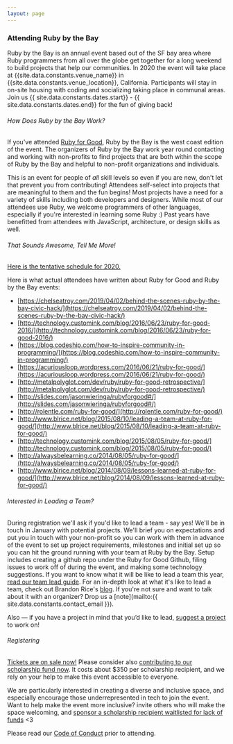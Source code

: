 ```yaml
---
layout: page
---
```

### Attending Ruby by the Bay

Ruby by the Bay is an annual event based out of the SF bay area where Ruby programmers from all over the globe get together for a long weekend to build projects that help our communities. In 2020 the event will take place at {{site.data.constants.venue_name}} in {{site.data.constants.venue_location}}, California. Participants will stay in on-site housing with coding and socializing taking place in communal areas. Join us {{ site.data.constants.dates.start}} - {{ site.data.constants.dates.end}} for the fun of giving back!

###### How Does Ruby by the Bay Work?

If you've attended [Ruby for Good](https://rubyforgood.org), Ruby by the Bay is the west coast edition of the event.  The organizers of Ruby by the Bay work year round contacting and working with non-profits to find projects that are both within the scope of Ruby by the Bay and helpful to non-profit organizations and individuals.
<!-- In 2020 projects are focused around issues affecting our communities. -->

This is an event for people of *all* skill levels so even if you are new, don't let that prevent you from contributing! Attendees self-select into projects that are meaningful to them and the fun begins! Most projects have a need for a variety of skills including both developers and designers. While most of our attendees use Ruby, we welcome programmers of other languages, especially if you're interested in learning some Ruby :) Past years have benefitted from attendees with JavaScript, architecture, or design skills as well.

###### That Sounds Awesome, Tell Me More!

[Here is the tentative schedule for 2020.](/2020)

Here is what actual attendees have written about Ruby for Good and Ruby by the Bay events:

* [https://chelseatroy.com/2019/04/02/behind-the-scenes-ruby-by-the-bay-civic-hack/](https://chelseatroy.com/2019/04/02/behind-the-scenes-ruby-by-the-bay-civic-hack/)
* [http://technology.customink.com/blog/2016/06/23/ruby-for-good-2016/](http://technology.customink.com/blog/2016/06/23/ruby-for-good-2016/)
* [https://blog.codeship.com/how-to-inspire-community-in-programming/](https://blog.codeship.com/how-to-inspire-community-in-programming/)
* [https://acuriousloop.wordpress.com/2016/06/21/ruby-for-good/](https://acuriousloop.wordpress.com/2016/06/21/ruby-for-good/)
* [http://metalpolyglot.com/dev/ruby/ruby-for-good-retrospective/](http://metalpolyglot.com/dev/ruby/ruby-for-good-retrospective/)
* [http://slides.com/jasonwieringa/rubyforgood#/](http://slides.com/jasonwieringa/rubyforgood#/)
* [http://rolentle.com/ruby-for-good/](http://rolentle.com/ruby-for-good/)
* [http://www.blrice.net/blog/2015/08/10/leading-a-team-at-ruby-for-good/](http://www.blrice.net/blog/2015/08/10/leading-a-team-at-ruby-for-good/)
* [http://technology.customink.com/blog/2015/08/05/ruby-for-good/](http://technology.customink.com/blog/2015/08/05/ruby-for-good/)
* [http://alwaysbelearning.co/2014/08/05/ruby-for-good/](http://alwaysbelearning.co/2014/08/05/ruby-for-good/)
* [http://www.blrice.net/blog/2014/08/09/lessons-learned-at-ruby-for-good/](http://www.blrice.net/blog/2014/08/09/lessons-learned-at-ruby-for-good/)

###### Interested in Leading a Team?

During registration we'll ask if you'd like to lead a team - say yes! We'll be in touch in January with potential projects. We'll brief you on expectations and put you in touch with your non-profit so you can work with them in advance of the event to set up project requirements, milestones and initial set up so you can hit the ground running with your team at Ruby by the Bay. Setup includes creating a github repo under the Ruby for Good Github, filing issues to work off of during the event, and making some technology suggestions. If you want to know what it will be like to lead a team this year, [read our team lead guide](/team-leads.html). For an in-depth look at what it's like to lead a team, check out Brandon Rice's [blog](http://www.blrice.net/blog/2015/08/10/leading-a-team-at-ruby-for-good/). If you're not sure and want to talk about it with an organizer? Drop us a [note](mailto:{{ site.data.constants.contact_email }}).

Also — if you have a project in mind that you’d like to lead, [suggest a project]({{site.data.constants.suggest_project}}) to work on!

###### Registering

[Tickets are on sale now!](https://ti.to/codeforgood/rubybythebay)
Please consider also [contributing to our scholarship fund now](https://ti.to/codeforgood/rubybythebay).  It costs about $350 per scholarship recipient, and we rely on your help to make this event accessible to everyone.

<!-- Tickets are not yet available, though you can [contribute to our scholarship fund now](https://ti.to/codeforgood/rubybythebay).  It costs about a few hundred dollars per scholarship recipient, and we rely on your help to make this event accessible to everyone. -->

We are particularly interested in creating a diverse and inclusive space, and especially encourage those underrepresented in tech to join the event. Want to help make the event more inclusive? invite others who will make the space welcoming, and [sponsor a scholarship recipient waitlisted for lack of funds](https://ti.to/codeforgood/rubybythebay) <3

Please read our [Code of Conduct](/coc.html) prior to attending.
